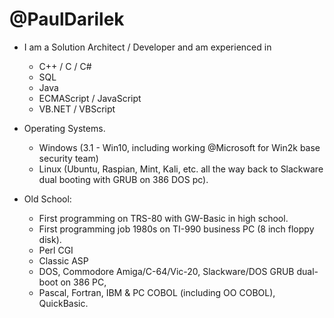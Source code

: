 # @PaulDarilek
- I am a Solution Architect / Developer and am experienced in
  - C++ / C / C#
  - SQL
  - Java
  - ECMAScript / JavaScript
  - VB.NET / VBScript 
  
- Operating Systems.
  - Windows (3.1 - Win10, including working @Microsoft for Win2k base security team)
  - Linux (Ubuntu, Raspian, Mint, Kali, etc. all the way back to Slackware dual booting with GRUB on 386 DOS pc).
  
- Old School:
  - First programming on TRS-80 with GW-Basic in high school.
  - First programming job 1980s on TI-990 business PC (8 inch floppy disk).
  - Perl CGI
  - Classic ASP
  - DOS, Commodore Amiga/C-64/Vic-20, Slackware/DOS GRUB dual-boot on 386 PC, 
  - Pascal, Fortran, IBM & PC COBOL (including OO COBOL), QuickBasic.
  
